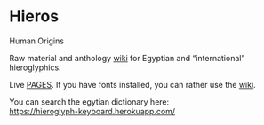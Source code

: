 # Hieros

Human Origins

Raw material and anthology [wiki](https://github.com/pannous/hieros/wiki) for Egyptian and “international” hieroglyphics.
 
 Live [PAGES](https://pannous.github.io/hieros/Home). If you have fonts installed, you can rather use the [wiki](https://github.com/pannous/hieros/wiki).


You can search the egytian dictionary here:  
https://hieroglyph-keyboard.herokuapp.com/
